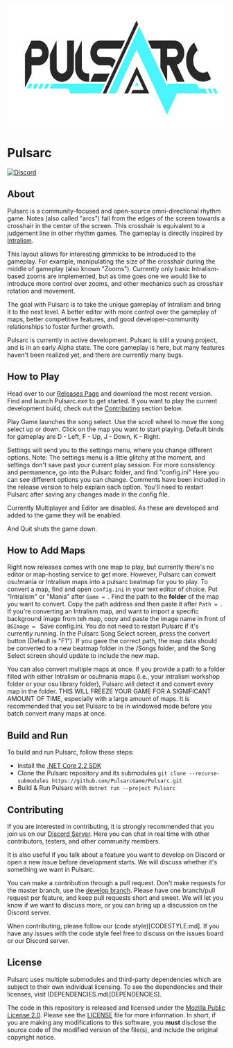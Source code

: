 <p align="center">
  <img width="626px" height="280px" src="assets/logo.png">
</p>

# Pulsarc
[![Discord](https://discordapp.com/api/guilds/486933399425122318/widget.png?style=shield)](https://discord.gg/SYfpvfJ)

## About
Pulsarc is a community-focused and open-source omni-directional rhythm game. Notes (also called "arcs") fall from the edges of the screen towards a crosshair in the center of the screen. This crosshair is equivalent to a judgement line in other rhythm games. The gameplay is directly inspired by [Intralism](https://store.steampowered.com/app/513510/Intralism/).

This layout allows for interesting gimmicks to be introduced to the gameplay. For example, manipulating the size of the crosshair during the middle of gameplay (also known "Zooms"). Currently only basic Intralism-based zooms are implemented, but as time goes one we would like to introduce more control over zooms, and other mechanics such as crosshair rotation and movement.

The goal with Pulsarc is to take the unique gameplay of Intralism and bring it to the next level. A better editor with more control over the gameplay of maps, better competitive features, and good developer-community relationships to foster further growth.

Pulsarc is currently in active development. Pulsarc is still a young project, and is in an early Alpha state. The core gameplay is here, but many features haven't been realized yet, and there are currently many bugs.

## How to Play
Head over to our [Releases Page](https://github.com/PulsarcGame/Pulsarc/releases) and download the most recent version. Find and launch Pulsarc.exe to get started. If you want to play the current development build, check out the [Contributing](README.md#contributing) section below.

Play Game launches the song select. Use the scroll wheel to move the song select up or down. Click on the map you want to start playing. Default binds for gameplay are D - Left, F - Up, J - Down, K - Right.

Settings will send you to the settings menu, where you change different options. Note: The settings menu is a little glitchy at the moment, and settings don't save past your current play session. For more consistency and permanence, go into the Pulsarc folder, and find "config.ini" Here you can see different options you can change. Comments have been included in the release version to help explain each option. You'll need to restart Pulsarc after saving any changes made in the config file.

Currently Multiplayer and Editor are disabled. As these are developed and added to the game they will be enabled.

And Quit shuts the game down.

## How to Add Maps
Right now releases comes with one map to play, but currently there's no editor or map-hosting service to get more. However, Pulsarc can convert osu!mania or Intralism maps into a pulsarc beatmap for you to play.
To convert a map, find and open ``config.ini`` in your text editor of choice. Put "Intralism" or "Mania" after ``Game = ``. Find the path to the __folder__ of the map you want to convert. Copy the path address and then paste it after ``Path = ``. If you're converting an Intralism map, and want to import a specific background image from teh map, copy and paste the image name in front of ``BGImage = `` Save config.ini. You do not need to restart Pulsarc if it's currently running. In the Pulsarc Song Select screen, press the convert button (Default is "F1"). If you gave the correct path, the map data should be converted to a new beatmap folder in the /Songs folder, and the Song Select screen should update to include the new map.

You can also convert multiple maps at once. If you provide a path to a folder filled with either Intralism or osu!mania maps (i.e., your intralism workshop folder or your osu library folder), Pulsarc will detect it and convert every map in the folder. THIS WILL FREEZE YOUR GAME FOR A SIGNIFICANT AMOUNT OF TIME, especially with a large amount of maps. It is recommended that you set Pulsarc to be in windowed mode before you batch convert many maps at once.

## Build and Run
To build and run Pulsarc, follow these steps:
- Install the [.NET Core 2.2 SDK](https://dotnet.microsoft.com/download/dotnet-core/2.2)
- Clone the Pulsarc repository and its submodules `git clone --recurse-submodules https://github.com/PulsarcGame/Pulsarc.git`
- Build & Run Pulsarc with `dotnet run --project Pulsarc`

## Contributing
If you are interested in contributing, it is strongly recommended that you join us on our [Discord Server](https://discord.gg/SYfpvfJ). Here you can chat in real time with other contributors, testers, and other community members. 

It is also useful if you talk about a feature you want to develop on Discord or open a new issue before development starts. We will discuss whether it's something we want in Pulsarc.

You can make a contribution through a pull request. Don't make requests for the master branch, use the [develop branch](https://github.com/PulsarcGame/Pulsarc). Please have one branch/pull request per feature, and keep pull requests short and sweet. We will let you know if we want to discuss more, or you can bring up a discussion on the Discord server.

When contributing, please follow our (code style)[CODESTYLE.md]. If you have any issues with the code style feel free to discuss on the issues board or our Discord server.

## License
Pulsarc uses multiple submodules and third-party dependencies which are subject to their own individual licensing. To see the dependencies and their licenses, visit (DEPENDENCIES.md)[DEPENDENCIES].

The code in this repository is released and licensed under the [Mozilla Public License 2.0](LICENSE). Please see the [LICENSE](LICENSE) file for more information. In short, if you are making any modifications to this software, you **must** disclose the source code of the modified version of the file(s), and include the original copyright notice.
